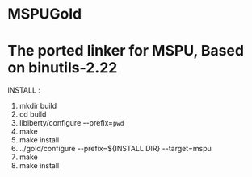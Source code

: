 MSPUGold
========

The ported linker for MSPU, Based on binutils-2.22
========
INSTALL :
1. mkdir build
2. cd    build
3. libiberty/configure --prefix=`pwd`
4. make 
5. make install
6. ../gold/configure --prefix=${INSTALL DIR} --target=mspu
7. make
8. make install

